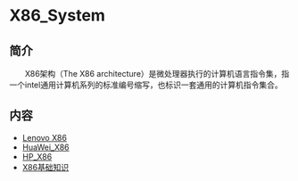 # X86_System

## 简介

&#8195;&#8195;X86架构（The X86 architecture）是微处理器执行的计算机语言指令集，指一个intel通用计算机系列的标准编号缩写，也标识一套通用的计算机指令集合。

## 内容
- [Lenovo X86](https://gitbook.big1000.com/13-X86_System/01-Lenovo%20X86/)
- [HuaWei_X86](https://gitbook.big1000.com/13-X86_System/02-HuaWei_X86/)
- [HP_X86](https://gitbook.big1000.com/13-X86_System/03-HP_X86/)
- [X86基础知识](https://gitbook.big1000.com/13-X86_System/10-X86%E5%9F%BA%E7%A1%80%E7%9F%A5%E8%AF%86/)